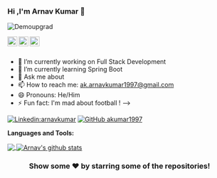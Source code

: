 ### Hi ,I'm Arnav Kumar 👋
<p align="left"> <img src="https://komarev.com/ghpvc/?username=Demoupgrad&label=Views&color=blue&style=plastic" alt="Demoupgrad" /> </p>


<a href="https://www.linkedin.com/in/arnav-kumar-a85a431b4/">
  <img align="left" alt="Arnav's Linkdein" width="22px" src="https://cdn.jsdelivr.net/npm/simple-icons@v3/icons/linkedin.svg" />
</a>
<a href="https://github.com/akumar1997">
  <img align="left" alt="Arnav's Github" width="22px" src="https://cdn.jsdelivr.net/npm/simple-icons@v3/icons/github.svg" />
</a>

</a>
<a href="https://www.facebook.com/profile.php?id=100027885379193">
  <img align="left" alt="Arnav's Facebook" width="22px" src="https://cdn.jsdelivr.net/npm/simple-icons@v3/icons/facebook.svg" />
</a>


<br/>
<br/>


- 🔭 I’m currently working on Full Stack Development
- 🌱 I’m currently learning Spring Boot
- 💬 Ask me about 
- 📫 How to reach me: ak.arnavkumar1997@gmail.com
- 😄 Pronouns: He/Him
- ⚡ Fun fact: I'm mad about football !
-->

[![Linkedin:arnavkumar ](https://img.shields.io/badge/-arnavkumar-blue?style=flat-square&logo=Linkedin&logoColor=white&link=https://www.linkedin.com/in/arnav-kumar-a85a431b4/)](https://www.linkedin.com/in/arnav-kumar-a85a431b4/)
[![GitHub akumar1997](https://img.shields.io/github/followers/akumar1997?label=follow&style=social)](https://github.com/akumar1997)



**Languages and Tools:**  

 

<a href="https://github.com/akumar1997">
  <img align="center" src="https://github-readme-stats.vercel.app/api/top-langs/?username=akumar1997&theme=dark&hide_langs_below=1" />
</a>
<a href="https://github.com/akumar1997">
 <img align="center" src="https://github-readme-stats.vercel.app/api?username=akumar1997&show_icons=true&theme=light&line_height=27" alt="Arnav's github stats"/>
</a>


<div align="center">

### Show some ❤️ by starring some of the repositories!

</div>

